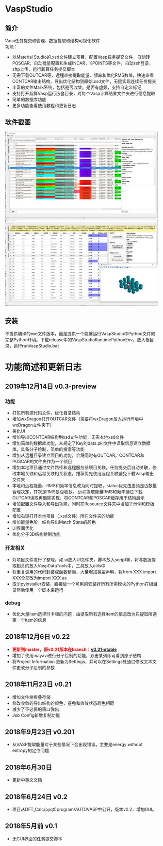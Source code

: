 # VaspStudio
## 简介
Vasp任务提交和管理、数据提取和结构可视化软件  
功能：  
- 以Material Studio的.xsd文件建立项目，配置Vasp任务提交文件，自动转POSCAR，自动批量配置和生成INCAR，KPOINTS等文件，自动ssh登录，sftp上传，运行超算任务提交脚本  
- 无需下载OUTCAR等，远程直接提取能量、频率和优化RMS数值，快速查看CONTCAR输出结构，导出优化结构到原始.xsd文件，无缝实现连续任务提交  
- 丰富的文件Mark系统，包括是否收敛，是否有虚频，支持自定义标记  
- 支持打开超算Vasp运行嵌套目录，对每个Vasp计算结果文件夹进行信息提取
- 简单的数据库功能
- 更多功能查看使用教程和更新日志

## 软件截图
![](./figs/r1.png)
![](./figs/r2.png)
## 安装
不提供编译的exe文件版本，而是提供一个能够运行VaspStudio中Python文件的完整Python环境。下载release中的VaspStudioRuntimePythonEnv，放入根目录，运行runVaspStudio.bat
# 功能简述和更新日志 
## 2019年12月14日 v0.3-preview
### 功能
- 打包所有源代码文件，优化目录结构
- 增加wxDragon打开OUTCAR文件（需要将wxDragon放入运行环境中wxDragon文件夹下）
- 美化UI
- 增加导出CONTCAR结构到xsd文件功能，无需本地xsd文件
- 增加简单的数据库功能，从规定了Key的data.pkl文件中读取信息建立数据库，具备分子绘制，简单的搜索等功能
- 增加从远程目录建立项目的功能，会将同时有OUTCAR，CONTCAR和POSCAR的文件夹作为一个项目
- 增加本地项目通过文件路径和远程服务器项目关联，任务提交后自动关联，修改本地关联和远程关联相关状态，推荐优先使用远程关联避免下载Vasp输出文件夹
- 本地和远程能量、RMS和频率信息改为同时提取，status优先由虚频是否数量合理决定，其次是RMS是否收敛。 远程提取能量RMS和频率通过下载OUTCAR读取再删除实现，将CONTCAR和POSCAR缓存用于结构展示
- 增加配置文件导入和导出功能，同时在Resource文件夹中增加了示例和模板配置
- 增加右键打开本地项目（.xsd文件）所在文件夹的功能
- 增加能量色阶，结构导出Match State的颜色
- UI界面优化
- 优化分子3D结构绘制功能
### 开发相关
- 对项目文件进行了整理，如.ui放入UI文件夹，脚本放入script等，将与数据提取相关的放入VaspDataTools中，工具放入utils中
- 将重复调用的代码封装成函数精简，大量增加类型声明，将from XXX import XXX全部改为import XXX as
- 取消pyinstaller安装，直接放一个可用的安装好所有所需模块的Python在根目录然后使用一个脚本来运行
### debug
- 优化大量item选择时卡顿的问题：由提取所有选择item的信息改为只提取所选第一个item的信息

## 2018年12月6日 v0.22
- <font color=red>**更新到master，原v0.21版本在branch：[v0.21-stable](https://github.com/B-C-WANG/VaspStudio/tree/v0.21-stable)**</font>
- 增加了使用mayavi进行分子绘制的功能，双击某列即可看到原子结构
- 将Project Information 更新为Settings，并可以在Settings处通过修改文本文件更改分子绘制的参数
## 2018年11月23日 v0.21
- 增加文件树折叠存储
- 修改收敛的导出结构的颜色，避免和收敛状态颜色相同
- 减少了不必要的窗口弹出
- Job Config新增复制功能
## 2018年9月23日 v0.201
- 从VASP提取能量对于某些情况下会出现错误，主要是energy without entropy的定位问题 
## 2018年6月30日
- 更新中英文文档
## 2018年6月24日 v0.2
- 项目从DFT_Calc/pyqt5program/AUTOVASP中公开，版本v0.2，增加GUI。
## 2018年5月前 v0.1
- 无GUI界面的任务提交脚本
